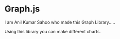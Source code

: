 # Graph.js

I am Anil Kumar Sahoo who made this Graph Library.....

Using this library you can make different charts.
